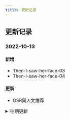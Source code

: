 ```yaml
---
title: 更新记录
---
```


## 更新记录

### 2022-10-13

#### 新增

- Then-I-saw-her-face-03
- Then-I-saw-her-face-04

#### 更新

- GSR同人文推荐

<details>
<summary>往期更新</summary>

### 2022-10-1

#### 新增

- 03-And-They-Lived-Happily-40
- Then-I-saw-her-face-01 （是的我墙头草了...
- Then-I-saw-her-face-02
- Castle引爆的碎碎念

#### 更新

- docusaurus2 快速建站（脚手架） -- 补充内容
- GSR同人文推荐

### 2022-09-23

#### 新增

- 03-And-They-Lived-Happily-39

#### 更新

- GSR同人文推荐
- William Petersen 作品 list -- 补充内容

### 2022-09-12

#### 新增

- 03-And-They-Lived-Happily-38

#### 更新

- 再见Gil再见CSI -- 完结
- William Petersen 作品 list -- 补充预告视频链接，调格式
- William-Petersen-Theater-Productions -- 补充部分图片

#### Git

- 主分支add all

</details>